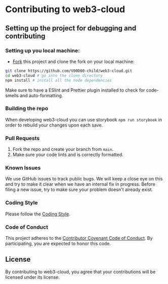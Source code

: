 # Contributing to web3-cloud

## Setting up the project for debugging and contributing

### Setting up you local machine:

- [Fork](https://github.com/V00D00-child/web3-cloud) this project and clone the fork on your local machine:

```sh
git clone https://github.com/V00D00-child/web3-cloud.git
cd web3-cloud # go into the clone directory
npm install # install all the node dependencies
```

Make sure to have a ESlint and Prettier plugin installed to check for code-smells and auto-formatting.

### Building the repo

When developing web3-cloud you can use storybook `npm run storybook` in order to rebuild your changes upon each save.

### Pull Requests

1. Fork the repo and create your branch from `main`.
2. Make sure your code lints and is correctly formatted.

### Known Issues

We use GitHub issues to track public bugs. We will keep a close eye on this and try to make it clear when we have an internal fix in progress. Before filing a new issue, try to make sure your problem doesn't already exist.

### Coding Style

Please follow the [Coding Style](https://github.com/V00D00-child/web3-cloud/blob/main/CODING_STYLE.md).

### Code of Conduct

This project adheres to the [Contributor Covenant Code of Conduct](https://github.com/V00D00-child/web3-cloud/blob/main/CODE_OF_CONDUCT.md). By participating, you are expected to honor this code.

## License

By contributing to web3-cloud, you agree that your contributions will be licensed under its license.
